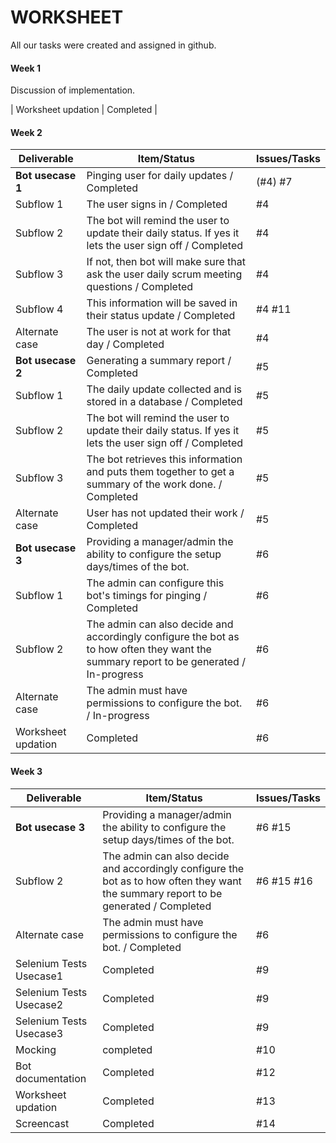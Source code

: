 # WORKSHEET

All our tasks were created and assigned in github.

#### Week 1
Discussion of implementation.

| Worksheet updation | Completed | &nbsp;

#### Week 2

| Deliverable   | Item/Status   |  Issues/Tasks
| ------------- | ------------  |  ------------
| **Bot usecase 1**   | Pinging user for daily updates / Completed | (#4) #7
| Subflow 1    | The user signs in / Completed | #4
| Subflow 2    | The bot will remind the user to update their daily status. If yes it lets the user sign off / Completed | #4
| Subflow 3    | If not, then bot will make sure that ask the user daily scrum meeting questions / Completed | #4
| Subflow 4    | This information will be saved in their status update / Completed | #4 #11
| Alternate case| The user is not at work for that day / Completed | #4
| **Bot usecase 2**   | Generating a summary report / Completed | #5
| Subflow 1    | The daily update collected and is stored in a database / Completed | #5
| Subflow 2    | The bot will remind the user to update their daily status. If yes it lets the user sign off / Completed | #5
| Subflow 3    | The bot retrieves this information and puts them together to get a summary of the work done. / Completed | #5
| Alternate case| User has not updated their work / Completed | #5
| **Bot usecase 3**   | Providing a manager/admin the ability to configure the setup days/times of the bot. | #6
| Subflow 1    | The admin can configure this bot's timings for pinging / Completed | #6
| Subflow 2    | The admin can also decide and accordingly configure the bot as to how often they want the summary report to be generated / In-progress | #6
| Alternate case| The admin must have permissions to configure the bot. / In-progress | #6
| Worksheet updation | Completed | #6

#### Week 3

| Deliverable   | Item/Status   |  Issues/Tasks
| ------------- | ------------  |  ------------
| **Bot usecase 3**   | Providing a manager/admin the ability to configure the setup days/times of the bot. | #6 #15
| Subflow 2    | The admin can also decide and accordingly configure the bot as to how often they want the summary report to be generated / Completed | #6 #15 #16
| Alternate case| The admin must have permissions to configure the bot. / Completed | #6
| Selenium Tests Usecase1 | Completed | #9
| Selenium Tests Usecase2 | Completed | #9
| Selenium Tests Usecase3 | Completed | #9
| Mocking | completed | #10
| Bot documentation | Completed | #12
| Worksheet updation | Completed | #13
| Screencast | Completed | #14
